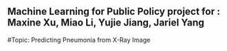 ## Machine Learning for Public Policy project for : Maxine Xu, Miao Li, Yujie Jiang, Jariel Yang

#Topic: Predicting Pneumonia from X-Ray Image
